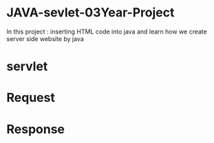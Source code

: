 # JAVA-sevlet-03Year-Project

In this project : 
inserting HTML code into java and learn how we create server side website by java
# servlet 
# Request
# Response
